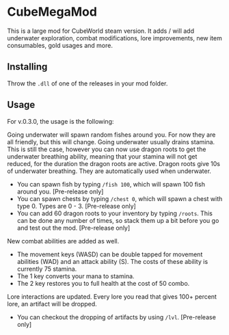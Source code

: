 # CubeMegaMod
This is a large mod for CubeWorld steam version. It adds / will add underwater exploration, combat modifications,
lore improvements, new item consumables, gold usages and more.

## Installing
Throw the `.dll` of one of the releases in your mod folder.

## Usage
For v.0.3.0, the usage is the following:

Going underwater will spawn random fishes around you. For now they are all friendly, but this will change.
Going underwater usually drains stamina. 
This is still the case, however you can now use dragon roots to get the underwater breathing ability, meaning that your stamina will not get reduced, for the duration the dragon roots are active.
Dragon roots give 10s of underwater breathing. 
They are automatically used when underwater.

- You can spawn fish by typing `/fish 100`, which will spawn 100 fish around you. [Pre-release only]
- You can spawn chests by typing `/chest 0`, which will spawn a chest with type 0. Types are 0 - 3. [Pre-release only]
- You can add 60 dragon roots to your inventory by typing `/roots`. This can be done any number of times, so stack them up a bit before you go and test out the mod. 
[Pre-release only]

New combat abilities are added as well. 
- The movement keys (WASD) can be double tapped for movement abilities (WAD) and an attack ability (S). The costs of these ability is currently 75 stamina.
- The 1 key converts your mana to stamina.
- The 2 key restores you to full health at the cost of 50 combo.

Lore interactions are updated. Every lore you read that gives 100+ percent lore, an artifact will be dropped.
- You can checkout the dropping of artifacts by using `/lvl`. [Pre-release only]
